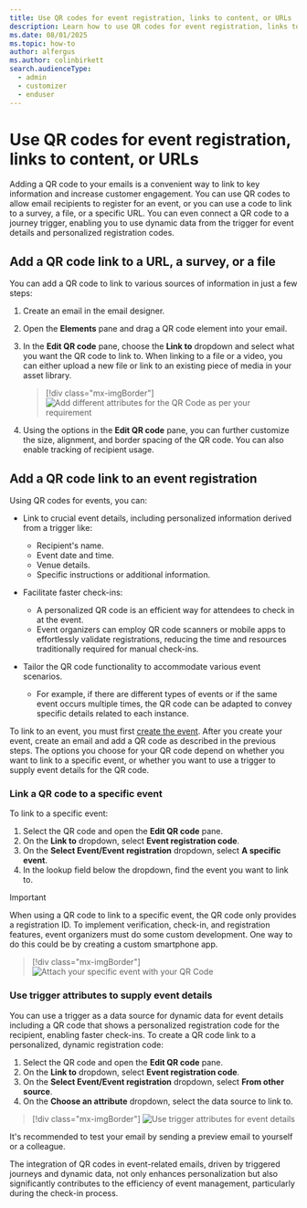 ```yaml
---
title: Use QR codes for event registration, links to content, or URLs
description: Learn how to use QR codes for event registration, links to content, or URLs in email messages in Dynamics 365 Customer Insights - Journeys.
ms.date: 08/01/2025
ms.topic: how-to
author: alfergus
ms.author: colinbirkett
search.audienceType: 
  - admin
  - customizer
  - enduser
---
```


# Use QR codes for event registration, links to content, or URLs

Adding a QR code to your emails is a convenient way to link to key information and increase customer engagement. You can use QR codes to allow email recipients to register for an event, or you can use a code to link to a survey, a file, or a specific URL. You can even connect a QR code to a journey trigger, enabling you to use dynamic data from the trigger for event details and personalized registration codes.

## Add a QR code link to a URL, a survey, or a file

You can add a QR code to link to various sources of information in just a few steps:

1. Create an email in the email designer.
1. Open the **Elements** pane and drag a QR code element into your email.
1. In the **Edit QR code** pane, choose the **Link to** dropdown and select what you want the QR code to link to. When linking to a file or a video, you can either upload a new file or link to an existing piece of media in your asset library.

    > [!div class="mx-imgBorder"]
    > ![Add different attributes for the QR Code as per your requirement](media/add-attributes-for-qr-code.png "Add different attributes for the QR Code as per your requirement")

1. Using the options in the **Edit QR code** pane, you can further customize the size, alignment, and border spacing of the QR code. You can also enable tracking of recipient usage.

## Add a QR code link to an event registration

Using QR codes for events, you can:

- Link to crucial event details, including personalized information derived from a trigger like:
    - Recipient's name.
    - Event date and time.
    - Venue details.
    - Specific instructions or additional information.

- Facilitate faster check-ins:
    - A personalized QR code is an efficient way for attendees to check in at the event.
    - Event organizers can employ QR code scanners or mobile apps to effortlessly validate registrations, reducing the time and resources traditionally required for manual check-ins.

- Tailor the QR code functionality to accommodate various event scenarios.
    - For example, if there are different types of events or if the same event occurs multiple times, the QR code can be adapted to convey specific details related to each instance.

To link to an event, you must first [create the event](set-up-event.md). After you create your event, create an email and add a QR code as described in the previous steps. The options you choose for your QR code depend on whether you want to link to a specific event, or whether you want to use a trigger to supply event details for the QR code.

### Link a QR code to a specific event

To link to a specific event:

1. Select the QR code and open the **Edit QR code** pane.
1. On the **Link to** dropdown, select **Event registration code**.
1. On the **Select Event/Event registration** dropdown, select **A specific event**.
1. In the lookup field below the dropdown, find the event you want to link to.

> [!IMPORTANT]
> When using a QR code to link to a specific event, the QR code only provides a registration ID. To implement verification, check-in, and registration features, event organizers must do some custom development. One way to do this could be by creating a custom smartphone app.

> [!div class="mx-imgBorder"]
> ![Attach your specific event with your QR Code](media/add-specific-event-with-qr-code.png "Attach your specific event with your QR Code")

### Use trigger attributes to supply event details

You can use a trigger as a data source for dynamic data for event details including a QR code that shows a personalized registration code for the recipient, enabling faster check-ins. To create a QR code link to a personalized, dynamic registration code:

1. Select the QR code and open the **Edit QR code** pane.
1. On the **Link to** dropdown, select **Event registration code**.
1. On the **Select Event/Event registration** dropdown, select **From other source**.
1. On the **Choose an attribute** dropdown, select the data source to link to.

> [!div class="mx-imgBorder"]
> ![Use trigger attributes for event details](media/qr-code-trigger.png "Use trigger attributes for event details")

It's recommended to test your email by sending a preview email to yourself or a colleague.

The integration of QR codes in event-related emails, driven by triggered journeys and dynamic data, not only enhances personalization but also significantly contributes to the efficiency of event management, particularly during the check-in process.
